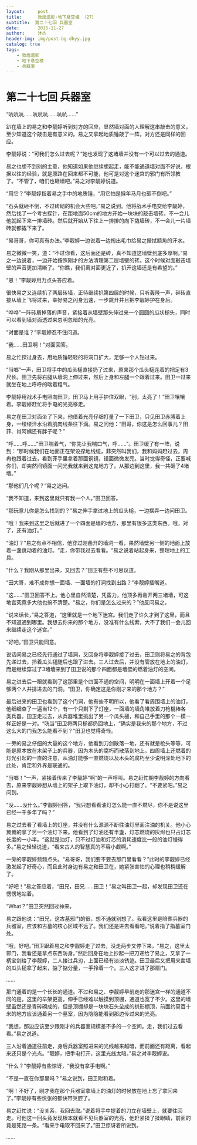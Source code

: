 ```yaml
---
layout:     post
title:      敦煌遗影·地下悬空楼 （27）
subtitle:  第二十七回 兵器室
date:       2015-11-27
author:     沐杰
header-img: img/post-bg-dhyy.jpg
catalog: true
tags:
    - 敦煌遗影
    - 地下悬空楼
    - 兵器室
---
```

# 第二十七回 兵器室

“吭吭吭……吭吭吭……吭吭……”

趴在墙上的易之和李靓婷听到对方的回应，显然墙对面的人理解这串敲击的意义，至少知道这个敲击是有意义的。易之又拿起地质锤敲了一阵，对方还是同样的回应。

李靓婷说：“可我们怎么过去呢？”她也发现了这堵墙并没有一个可以过去的通道。

易之也想不到别的主意，他知道如果他继续想起走，能不能通道墙对面不好说，根据以往的经验，就是原路在回来都不可能，他可是对这个迷宫的邪门有所领教了。“不管了，咱们也砸墙吧。”易之对李靓婷说道。

“用它？”李靓婷指着易之手中的地质锤，“用它怕是猴年马月也砸不倒吧。”

“石头就砸不倒，不过砖砌的机会大些吧。”易之说到。他将战术手电交给李靓婷，然后找了一个考古探针，在距地面50cm的地方开始一块块的敲击墙砖。不一会儿他就起下来一排墙砖。然后就开始从下往上一排排的向下撬墙砖，不一会儿一片墙砖就都撬下来了。

“易哥哥，你可真有办法。”李靓婷一边说着一边掏出毛巾给易之揩拭额角的汗水。

易之微微一笑，道：“不过你看，这后面还是砖，真不知道这墙壁到底多厚啊。”易之一边说着，一边开始按照刚才的方法清理第二层墙壁的砖。这个时候对面敲击墙壁的声音更加清晰了。“你瞧，我们离对面更近了，扒开这墙还是有希望的。”

“恩！”李靓婷用力点头答应着。

很快易之又连续扒了两层砖墙，正待继续扒第四层的时候，只听轰隆一声，碎砖直接从墙上飞将过来，幸好易之闪身迅速，一步跳开并且把李靓婷护在身后。

“哗哗”一阵砖屑掉落的声音，紧接着从墙壁那头伸过来一个圆圆的瓜状槌头，同时可以看到墙对面透过来忽明忽暗的光亮。

“对面是谁？”李靓婷忍不住问道。

“我……田卫啊！”对面回答。

易之忙探过身去，用地质锤轻轻的将洞口扩大，足够一个人钻过来。

“当啷”一声，田卫将手中的瓜头槌直接扔了过来，原来那个瓜头槌连着的把足有3尺长。田卫先将右腿从墙洞上伸过来，然后上身和左腿一个跟着过来。田卫一过来就坐在地上呼呼的喘着粗气。

李靓婷用战术手电照向田卫，田卫马上用手护住双眼，“别，太亮了！”田卫嚷嚷着。李靓婷赶忙将手电的光亮移走。

易之在田卫对面坐了下来，他借着光亮仔细打量了一下田卫，只见田卫赤膊着上身，一缕缕汗水沿着肌肉线条往下滴。易之问他：“田哥，你这是怎么回事儿？田菲、肖阿姨还有胖子呢？”

“呼……呼……”田卫喘着气，“你先让我喘口气，呼……”。田卫缓了有一阵，说到：“那时候我们在地面正在架设探地线缆，菲突然叫我们，我和妈妈赶过去，周冉也跟着过去，看到菲手里拿着那面铜镜，镜面微微发亮。当时觉得奇怪，正要喊你们，却突然间镜面一闪光我就来到这鬼地方了。从那边到这里，我一共砸了4堵墙。”

“那他们几个呢？”易之追问。

“我不知道，来到这里就只有我一个人。”田卫回答。

“那玩意儿你是怎么找到的？”易之伸手拿过地上的瓜头槌，一边摆弄一边问田卫。

“哦！我来到这里之后就进了一个四面是墙的地方，那里有很多这类东西。哦，对了，还有油灯。”

“油灯？”易之有点不相信，他穿过刚凿开的墙洞一看，果然墙壁另一侧的地面上放着一盏跳动着的油灯。“走，你带我过去看看。“易之说着站起身来，整理地上的工具。

”什么？我刚从那里出来，又回去？”田卫有些不可思议道。

“田大哥，难不成你想一面墙、一面墙的打洞找到出路？”李靓婷插嘴道。

“这……”田卫回答不上。他心里自然清楚，凭蛮力，他顶多再凿开两三堵墙，可这地宫究竟多大他也搞不清楚。“易之，你们是怎么过来的？”他反问易之。

“说来话长，”易之答道，“这里就是一个地下迷宫。我们走了许久才到了这里，而且不知道通到哪里。我想去你来的那个地方，没准有什么线索，大不了我们一会儿回来继续走这个迷宫。”

“好吧。”田卫只能同意。

说话间易之已经先行通过了墙洞，又回身将李靓婷接了过去，田卫则将易之的背包先递过去，拎着瓜头槌随后也跟了进去。三人过去后，并没有管放在地上的油灯，而是继续穿过了3堵墙来到了田卫说的那个四面都是墙壁的燃着油灯的空间。

易之进去后一眼就看到了这那里是个四面不通的空间，明明在一面墙上开着一个足够两个人并排进去的门洞。“田卫，你确定这是你刚才来的那个地方？”

最后进来的田卫也看到了这个门洞，他有些不明所以，他看了看周围墙上的油灯，他细细查了一遍当12个，有一个只剩下了灯座，一面墙的墙角堆放着刀枪棍棒各类兵器。田卫走过去，从兵器堆里挑出了另一个瓜头槌，和自己手里的那个一模一样正好是一对。“咣当”田卫将两只槌都扔回地上，“确实是我来的那个地方，不过这么大的门我怎么能看不到？”田卫也觉得奇怪。

一旁的易之仔细的大量的这个地方，他看到刀剑散落一地，还有就是枪头等等，可能是原本放在木架子上的兵器，因为木头的腐朽而散落到地上。四周墙上还燃着的灯光引起的一直的注意，从油灯能够一直燃烧以及木头的腐朽至少说明深处地下的此处，肯定和外界是联通的。

“当啷！”一声，紧接着传来了李靓婷“啊”的一声呼叫。易之赶忙朝李靓婷的方向看去，原来李靓婷想从墙上的架子上取下油灯，却不小心打翻了。“不要紧吧。”易之问到。

“没……没什么。”李靓婷回答，“我只想看看油灯怎么能一直不燃尽，你不是说这里已经一千多年了吗？”

易之过去看了看墙上的灯座，并没有什么源源不断往油灯里面注油的机关。他小心翼翼的拿了另一个油灯下来。他看到了灯油还有半盏，灯芯燃烧的灰烬也只占灯芯长度的一小半。“这就是油灯，只不过灯油和灯芯的消耗速度比一般的油灯慢得多。”易之轻轻说道，“看来古人的智慧真的不容小觑啊。”

一旁的李靓婷频频点头。“易哥哥，我们要不要去那门里看看？”此时的李靓婷已经激发起了好奇心，而且此时身边有易之和田卫在，她紧张害怕的心理也稍稍缓解了。

“好吧！”易之答应着，“田兄，田兄……田卫！”易之叫田卫一起，却发现田卫还在愣愣地站着。

“What？”田卫突然回过神来。

易之跟他说：“田兄，这古墓邪门的很，想不通就别想了。我看这里是陪葬兵器的兵器室，应该和古墓的核心区域不远了。我们还是进去看看吧。”说着指了指墓室门处。

“哦，好吧。”田卫跟着易之和李靓婷走了过去，没走两步又停下来，“易之，这里太邪门，我看还是拿点东西防身。”然后回身在地上抄起一把刀递给了易之，又拿了一柄宝剑给了李靓婷，二人接过兵刃，上面已经有淡淡锈迹。田卫最后又把用来凿墙的瓜头槌拿了起来，掂了掂分量，一手拎着一个。三人这才进了那扇门。

……

那门通着的是一个长长的通道。不过和易之、李靓婷早前走的那迷宫一样的通道不同的是，这里的举架更高，伸手已经难以触摸到顶棚，通道也宽了不少。这里的墙壁虽然还是青砖砌成的，但是顶棚却是一块块石头垒成的拱形棚顶，前面约莫百十米的地方应该通着另一个墓室，因为隐隐能看到那边传过来的光亮。

“我想，那边应该至少跟刚才的兵器室规模差不多的一个空间。走，我们过去看看。”易之说道。

三人沿着通道往前走，身后兵器室照进来的光线越来越暗，而前面还有距离，看起来还只是个光点。“靓婷，把手电打开，这里光线太暗。”易之对李靓婷说。

“什么？”李靓婷有些惊讶，“我没有拿手电啊。”

“不是一直在你那里吗？”易之说到，田卫附和着。

“啊！不好了，刚才我在那个兵器室拿墙上的油灯的时候放在地上忘了拿回来了。”李靓婷有些慌张的都快带哭腔了。

易之赶忙说：“没关系，我回去取。”说着将手中提着的刀立在墙壁上，就要往回走。可他这一回头竟发现根本就看不见兵器室的光亮，他赶紧揉了揉眼睛，前面的竟是死路一条。“看来手电取不回来了。”田卫惊讶着所说到。

……


